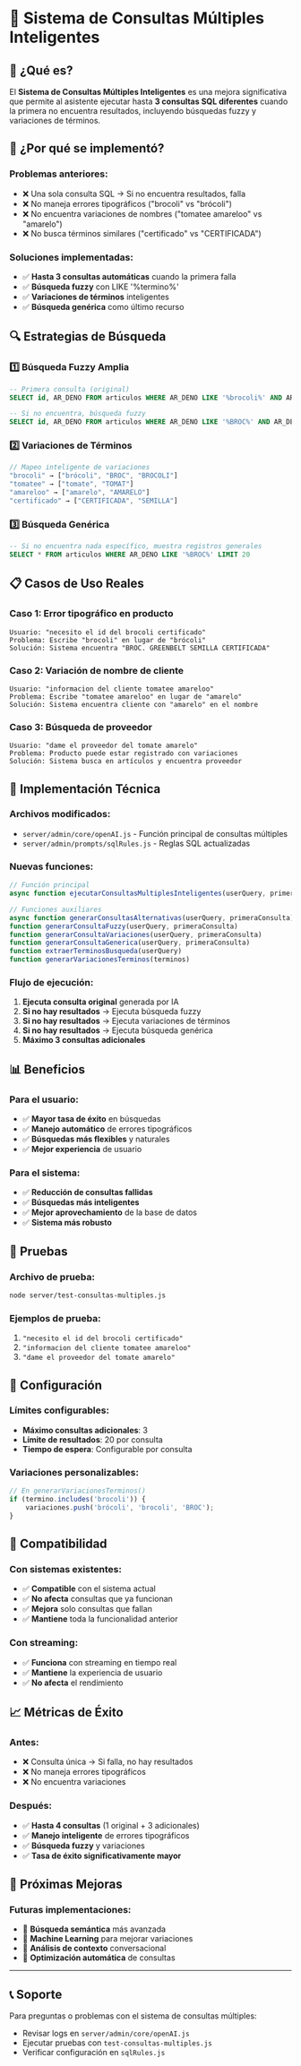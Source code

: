 # 🔄 Sistema de Consultas Múltiples Inteligentes

## 🎯 **¿Qué es?**

El **Sistema de Consultas Múltiples Inteligentes** es una mejora significativa que permite al asistente ejecutar hasta **3 consultas SQL diferentes** cuando la primera no encuentra resultados, incluyendo búsquedas fuzzy y variaciones de términos.

## 🚀 **¿Por qué se implementó?**

### **Problemas anteriores:**
- ❌ Una sola consulta SQL → Si no encuentra resultados, falla
- ❌ No maneja errores tipográficos ("brocoli" vs "brócoli")
- ❌ No encuentra variaciones de nombres ("tomatee amareloo" vs "amarelo")
- ❌ No busca términos similares ("certificado" vs "CERTIFICADA")

### **Soluciones implementadas:**
- ✅ **Hasta 3 consultas automáticas** cuando la primera falla
- ✅ **Búsqueda fuzzy** con LIKE '%termino%'
- ✅ **Variaciones de términos** inteligentes
- ✅ **Búsqueda genérica** como último recurso

## 🔍 **Estrategias de Búsqueda**

### **1️⃣ Búsqueda Fuzzy Amplia**
```sql
-- Primera consulta (original)
SELECT id, AR_DENO FROM articulos WHERE AR_DENO LIKE '%brocoli%' AND AR_DENO LIKE '%certificado%'

-- Si no encuentra, búsqueda fuzzy
SELECT id, AR_DENO FROM articulos WHERE AR_DENO LIKE '%BROC%' AND AR_DENO LIKE '%CERTIFICADA%'
```

### **2️⃣ Variaciones de Términos**
```javascript
// Mapeo inteligente de variaciones
"brocoli" → ["brócoli", "BROC", "BROCOLI"]
"tomatee" → ["tomate", "TOMAT"]
"amareloo" → ["amarelo", "AMARELO"]
"certificado" → ["CERTIFICADA", "SEMILLA"]
```

### **3️⃣ Búsqueda Genérica**
```sql
-- Si no encuentra nada específico, muestra registros generales
SELECT * FROM articulos WHERE AR_DENO LIKE '%BROC%' LIMIT 20
```

## 📋 **Casos de Uso Reales**

### **Caso 1: Error tipográfico en producto**
```
Usuario: "necesito el id del brocoli certificado"
Problema: Escribe "brocoli" en lugar de "brócoli"
Solución: Sistema encuentra "BROC. GREENBELT SEMILLA CERTIFICADA"
```

### **Caso 2: Variación de nombre de cliente**
```
Usuario: "informacion del cliente tomatee amareloo"
Problema: Escribe "tomatee amareloo" en lugar de "amarelo"
Solución: Sistema encuentra cliente con "amarelo" en el nombre
```

### **Caso 3: Búsqueda de proveedor**
```
Usuario: "dame el proveedor del tomate amarelo"
Problema: Producto puede estar registrado con variaciones
Solución: Sistema busca en artículos y encuentra proveedor
```

## 🔧 **Implementación Técnica**

### **Archivos modificados:**
- `server/admin/core/openAI.js` - Función principal de consultas múltiples
- `server/admin/prompts/sqlRules.js` - Reglas SQL actualizadas

### **Nuevas funciones:**
```javascript
// Función principal
async function ejecutarConsultasMultiplesInteligentes(userQuery, primeraConsulta, resultadosPrimera)

// Funciones auxiliares
async function generarConsultasAlternativas(userQuery, primeraConsulta)
function generarConsultaFuzzy(userQuery, primeraConsulta)
function generarConsultaVariaciones(userQuery, primeraConsulta)
function generarConsultaGenerica(userQuery, primeraConsulta)
function extraerTerminosBusqueda(userQuery)
function generarVariacionesTerminos(terminos)
```

### **Flujo de ejecución:**
1. **Ejecuta consulta original** generada por IA
2. **Si no hay resultados** → Ejecuta búsqueda fuzzy
3. **Si no hay resultados** → Ejecuta variaciones de términos
4. **Si no hay resultados** → Ejecuta búsqueda genérica
5. **Máximo 3 consultas adicionales**

## 📊 **Beneficios**

### **Para el usuario:**
- ✅ **Mayor tasa de éxito** en búsquedas
- ✅ **Manejo automático** de errores tipográficos
- ✅ **Búsquedas más flexibles** y naturales
- ✅ **Mejor experiencia** de usuario

### **Para el sistema:**
- ✅ **Reducción de consultas fallidas**
- ✅ **Búsquedas más inteligentes**
- ✅ **Mejor aprovechamiento** de la base de datos
- ✅ **Sistema más robusto**

## 🧪 **Pruebas**

### **Archivo de prueba:**
```bash
node server/test-consultas-multiples.js
```

### **Ejemplos de prueba:**
1. `"necesito el id del brocoli certificado"`
2. `"informacion del cliente tomatee amareloo"`
3. `"dame el proveedor del tomate amarelo"`

## 🎯 **Configuración**

### **Límites configurables:**
- **Máximo consultas adicionales**: 3
- **Límite de resultados**: 20 por consulta
- **Tiempo de espera**: Configurable por consulta

### **Variaciones personalizables:**
```javascript
// En generarVariacionesTerminos()
if (termino.includes('brocoli')) {
    variaciones.push('brócoli', 'brocoli', 'BROC');
}
```

## 🔄 **Compatibilidad**

### **Con sistemas existentes:**
- ✅ **Compatible** con el sistema actual
- ✅ **No afecta** consultas que ya funcionan
- ✅ **Mejora** solo consultas que fallan
- ✅ **Mantiene** toda la funcionalidad anterior

### **Con streaming:**
- ✅ **Funciona** con streaming en tiempo real
- ✅ **Mantiene** la experiencia de usuario
- ✅ **No afecta** el rendimiento

## 📈 **Métricas de Éxito**

### **Antes:**
- ❌ Consulta única → Si falla, no hay resultados
- ❌ No maneja errores tipográficos
- ❌ No encuentra variaciones

### **Después:**
- ✅ **Hasta 4 consultas** (1 original + 3 adicionales)
- ✅ **Manejo inteligente** de errores tipográficos
- ✅ **Búsqueda fuzzy** y variaciones
- ✅ **Tasa de éxito significativamente mayor**

## 🚀 **Próximas Mejoras**

### **Futuras implementaciones:**
- 🔄 **Búsqueda semántica** más avanzada
- 🔄 **Machine Learning** para mejorar variaciones
- 🔄 **Análisis de contexto** conversacional
- 🔄 **Optimización automática** de consultas

---

## 📞 **Soporte**

Para preguntas o problemas con el sistema de consultas múltiples:
- Revisar logs en `server/admin/core/openAI.js`
- Ejecutar pruebas con `test-consultas-multiples.js`
- Verificar configuración en `sqlRules.js` 